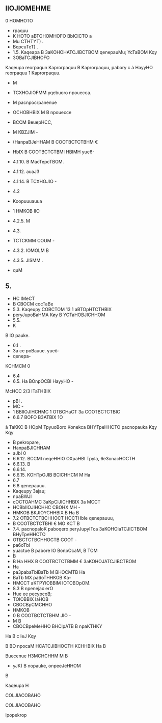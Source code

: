 <!-- image -->

<!-- image -->

## IIOJIOMEHME

0 HOMHOTO

- rpaquu
- K HOTO aBTOHOMHOFO BbICICTO a
- Mu CTHTYT) .
- BepcuTeT) .
- 1.5. Kaqeapa B 3aKOHOHATCJIBCTBOM qenepauMu; YcTaBOM Kqy
- 3OBaTCJIBHOFO

Kaqeupa reorpaqun Kaprorpaquu B Kaprorpaquu, pabory c à HayyHO reorpaquu 1 Kaprorpaquu.

- M
- TCXHOJIOFMM yqebuoro npouecca.
- M pacnpocrpanenue
- OCHOBHBIX M B npouecce
- BCCM BeuepHCC,
- M KBZJIM -
- (HanpaBJeHHAM B COOTBCTCTBHM €
- HbIX B COOTBCTCTBMI HBIMH yue6-
- 4.1.10. B MacTepcTBOM.
- 4.1.12. auaJ3
- 4.1.14. B TCXHOJIO -
- 4.2
- Koopuuuauua

- 1 HMKOB IIO
- 4.2.5. M
- 4.3.
- TCTCKMM COUM -
- 4.3.2. IOMOLM B
- 4.3.5. JISMM .
- quM

## 5.

- HC IMeCT
- B CBOCM cocTaBe
- 5.3. Kaqeupy COBCTOM 13 1 aBTOpHTCTHBIX
- peryJupoBaHMA Køy B YCTaHOBJICHHOM
- 5.5.
- K

B IO pauke.

- 6.1 .
- 3a ce poBauue. yueô-
- qenepa-

KCHMCM 0

- 6.4
- 6.5. Ha BOnpOCBI HayyHO -

McHCC 2/3 ITaTHBIX

- pBI .
- MC -
- 1 BBIIOJIHCHMC 1 OTBCHaCT 3a COOTBCTCTBIC
- 6.6.7 BOFO B3ATBIX 1O

à TaKKC B HOpM  TpyuoBoro Konekca BHYTpeHHCTO pacnopauka Kqy Kqy

- B pekropare,
- HanpaBJICHHAM
- aJbI 0
- 6.6.12. BCCMI neqeHHIO   OXpaHBI TpyIa, 6e3onacHOCTH
- 6.6.13. B
- 6.6.14.
- 6.6.15. KOHTpOJIB BCICHHCM M Ha
- 6.7
- 6.8 qenepauuu.
- Kaqeupy 3ajau;
- npaBWJI
- cOCTOAHMC   3aKpCIJICHHBIX 3a MCCT
- HCBbIIOJIHCHHC CBOHX MH -
- HMKOB BKJIOYCHHBIX B Ha B
- 7.2 OTBCTCTBCHHOCT HOCTHbIe qenepauuu,
- B COOTBCTCTBHI € MO KCT B
- 7.4. pacnopaIoK paboqero peryJupyITca 3aKOHOIaTCJICTBOM BHyTpeHHCTO
- OTBCTCTBCHHOCTB COOT -
- pa6oTbI
- yuactue B pabore IO BonpOcaM, B TOM
- B
- B Ha HHX B COOTBCTCTBMM € 3aKOHOJATCJIBCTBOM
- Ha
- pa3pabaTbIBaTb M BHOCMTB Ha
- BaTb MX pa6oTHHKOB Ka-
- HMCCT aKTPYIOBBIM IOTOBOpOM.
- 8.3 B npenejax erO
- Hue ee pecypcoB;
- TOIOBBIX IaHOB
- CBOCBpCMCHHO
- HMKOB
- 0 B COOTBCTCTBHM JIO -
- M B
- CBOCBpeMeHHO BHCIpATB B npaKTHKY

Ha B c IeJ Kqy

B BO npocaM HCATCJIBHOCTH KCHHBIX Ha B

Buecenue H3MCHCHHM M B

- yJK) B nopauke, onpeeJeHHOM

B

Kaqeupa H

COLJIACOBAHO

COLJIACOBAHO

Ipopekrop

<!-- image -->

<!-- image -->